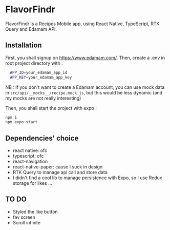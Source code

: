 # FlavorFindr

FlavorFindr is a Recipes Mobile app, using React Native, TypeScript, RTK Query and Edamam API.

## Installation

First, you shall signup on https://www.edamam.com/.
Then, create a .env in root project directory with :

```bash
  APP_ID=your_edamam_app_id
  APP_KEY=your_edamam_app_key
```

NB : If you don't want to create a Edamam account, you can use mock data in `src/api/__mocks__/recipe.mock.js`, but this would be less dynamic (and my mocks are not really interesting)

Then, you shall start the project with expo :

```bash
npm i
npm expo start
```

## Dependencies' choice

- react native: ofc
- typescript: ofc
- react-navigation
- react-native-paper: cause I suck in design
- RTK Query to manage api call and store data
- I didn't find a cool lib to manage persistence with Expo, so I use Redux storage for likes ...

## TO DO

- Styled the like button
- fav screen
- Scroll infinite 
